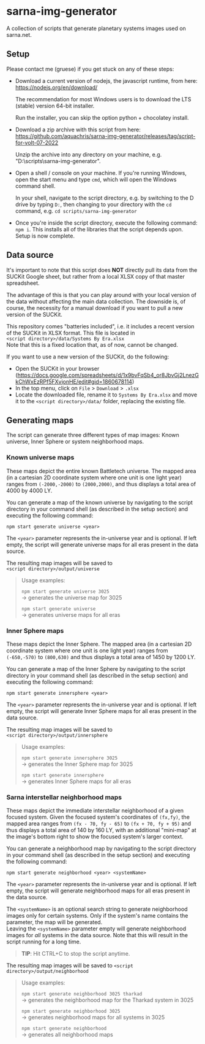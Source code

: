 # sarna-img-generator
A collection of scripts that generate planetary systems images used on sarna.net.

## Setup

Please contact me (gruese) if you get stuck on any of these steps:

- Download a current version of nodejs, the javascript runtime, from here: https://nodejs.org/en/download/

  The recommendation for most Windows users is to download the LTS (stable) version 64-bit installer.

  Run the installer, you can skip the option python + chocolatey install.

- Download a zip archive with this script from here: https://github.com/aquachris/sarna-img-generator/releases/tag/script-for-volt-07-2022

  Unzip the archive into any directory on your machine, e.g. "D:\scripts\sarna-img-generator".

- Open a shell / console on your machine. If you're running Windows, open the start menu and type ``cmd``, which will open the Windows command shell.

  In your shell, navigate to the script directory, e.g. by switching to the D drive by typing ``D:``, then changing to your directory with the ``cd`` command, e.g. ``cd scripts/sarna-img-generator``

- Once you're inside the script directory, execute the following command: ``npm i``. This installs all of the libraries that the  script depends upon. Setup is now complete.

## Data source

It's important to note that this script does **NOT** directly pull its data from the SUCKit Google sheet, but rather from a local XLSX copy of that master spreadsheet.

The advantage of this is that you can play around with your local version of the data without affecting the main data collection. The downside is, of course, the necessity for a manual download if you want to pull a new version of the SUCKit.

This repository comes "batteries included", i.e. it includes a recent version of the SUCKit in XLSX format. This file is located in  
``<script directory>/data/Systems By Era.xlsx``  
Note that this is a fixed location that, as of now, cannot be changed.

If you want to use a new version of the SUCKit, do the following: 
- Open the SUCKit in your browser (https://docs.google.com/spreadsheets/d/1x9bvFqSb4_or8JbvGj2LnezGkChWxEzRPf5FXvjonHE/edit#gid=1860678114)
- In the top menu, click on ``File`` > ``Download`` > ``.xlsx``
- Locate the downloaded file, rename it to ``Systems By Era.xlsx`` and move it to the ``<script directory>/data/`` folder, replacing the existing file.

## Generating maps

The script can generate three different types of map images: Known universe, Inner Sphere or system neighborhood maps.

### Known universe maps

These maps depict the entire known Battletech universe. The mapped area (in a cartesian 2D coordinate system where one unit is one light year) ranges from ``(-2000,-2000)`` to ``(2000,2000)``, and thus displays a total area of 4000 by 4000 LY.

You can generate a map of the known universe by navigating to the script directory in your command shell (as described in the setup section) and executing the following command:

    npm start generate universe <year>

The ``<year>`` parameter represents the in-universe year and is optional. If left empty, the script will generate universe maps for all eras present in the data source.

The resulting map images will be saved to  
``<script directory>/output/universe``

> Usage examples:  
>
> ``npm start generate universe 3025``  
> -> generates the universe map for 3025
>
> ``npm start generate universe``  
> -> generates universe maps for all eras

### Inner Sphere maps

These maps depict the Inner Sphere. The mapped area (in a cartesian 2D coordinate system where one unit is one light year) ranges from ``(-650,-570)`` to ``(800,630)`` and thus displays a total area of 1450 by 1200 LY.

You can generate a map of the Inner Sphere by navigating to the script directory in your command shell (as described in the setup section) and executing the following command:

    npm start generate innersphere <year>

The ``<year>`` parameter represents the in-universe year and is optional. If left empty, the script will generate Inner Sphere maps for all eras present in the data source.

The resulting map images will be saved to  
``<script directory>/output/innersphere``

> Usage examples:  
>
> ``npm start generate innersphere 3025``  
> -> generates the Inner Sphere map for 3025
>
> ``npm start generate innersphere``  
> -> generates Inner Sphere maps for all eras

### Sarna interstellar neighborhood maps

These maps depict the immediate interstellar neighborhood of a given focused system. Given the focused system's coordinates of ``(fx,fy)``, the mapped area ranges from ``(fx - 70, fy - 65)`` to ``(fx + 70, fy + 95)`` and thus displays a total area of 140 by 160 LY, with an additional "mini-map" at the image's bottom right to show the focused system's larger context.

You can generate a neighborhood map by navigating to the script directory in your command shell (as described in the setup section) and executing the following command:

    npm start generate neighborhood <year> <systemName>

The ``<year>`` parameter represents the in-universe year and is optional. If left empty, the script will generate neighborhood maps for all eras present in the data source.

The ``<systemName>`` is an optional search string to generate neighborhood images only for certain systems. Only if the system's name contains the parameter, the map will be generated.  
Leaving the ``<systemName>`` parameter empty will generate neighborhood images for *all* systems in the data source. Note that this will result in the script running for a long time.

> **TIP**: Hit CTRL+C to stop the script anytime.

The resulting map images will be saved to ``<script directory>/output/neighborhood``

> Usage examples:  
>
> ``npm start generate neighborhood 3025 tharkad``  
> -> generates the neighborhood map for the Tharkad system in 3025
>
> ``npm start generate neighborhood 3025``  
> -> generates neighborhood maps for all systems in 3025
> 
> ``npm start generate neighborhood``  
> -> generates all neighborhood maps